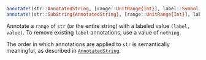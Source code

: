 ```julia
annotate!(str::AnnotatedString, [range::UnitRange{Int}], label::Symbol, value)
annotate!(str::SubString{AnnotatedString}, [range::UnitRange{Int}], label::Symbol, value)
```

Annotate a `range` of `str` (or the entire string) with a labeled value `(label, value)`. To remove existing `label` annotations, use a value of `nothing`.

The order in which annotations are applied to `str` is semantically meaningful, as described in [`AnnotatedString`](@ref).
